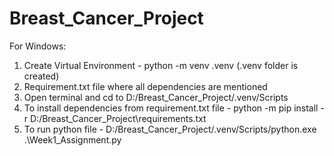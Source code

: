 # Breast_Cancer_Project

For Windows:
1. Create Virtual Environment - python -m venv .venv (.venv folder is created)
2. Requirement.txt file where all dependencies are mentioned
3. Open terminal and cd to D:/Breast_Cancer_Project/.venv/Scripts
4. To install dependencies from requirement.txt file - python -m pip install -r D:/Breast_Cancer_Project\requirements.txt
5. To run python file - D:/Breast_Cancer_Project/.venv/Scripts/python.exe .\Week1_Assignment.py
